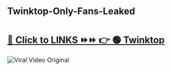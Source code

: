 
 ## Twinktop-Only-Fans-Leaked

# <h2><a href="https://clipsfans.com/Twinktop&ref=git">🔗 Click to LINKS ⏩⏩ 👉 🟢 Twinktop </a></h2>

<a href="https://clipsfans.com/Twinktop&ref=git" rel="nofollow" data-target="animated-image.originalLink"><img src="https://i.ibb.co.com/xMMVF88/686577567.gif" alt="Viral Video Original" style="max-width: 100%; display: inline-block;" data-target="animated-image.originalImage"></a>
